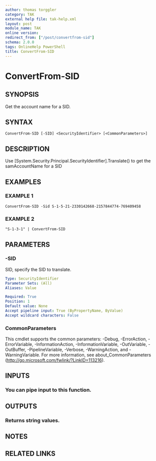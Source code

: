```yaml
---
author: thomas torggler
category: TAK
external help file: tak-help.xml
layout: post
module_name: TAK
online version:
redirect_from: ["/post/convertfrom-sid"]
schema: 2.0.0
tags: OnlineHelp PowerShell
title: ConvertFrom-SID
---
```


# ConvertFrom-SID

## SYNOPSIS
Get the account name for a SID.

## SYNTAX

```
ConvertFrom-SID [-SID] <SecurityIdentifier> [<CommonParameters>]
```

## DESCRIPTION
Use \[System.Security.Principal.SecurityIdentifier\].Translate() to get the samAccountName for a SID

## EXAMPLES

### EXAMPLE 1
```
ConvertFrom-SID -Sid S-1-5-21-2330142668-2157844774-769409458
```

### EXAMPLE 2
```
"S-1-3-1" | ConvertFrom-SID
```

## PARAMETERS

### -SID
SID, specify the SID to translate.

```yaml
Type: SecurityIdentifier
Parameter Sets: (All)
Aliases: Value

Required: True
Position: 1
Default value: None
Accept pipeline input: True (ByPropertyName, ByValue)
Accept wildcard characters: False
```

### CommonParameters
This cmdlet supports the common parameters: -Debug, -ErrorAction, -ErrorVariable, -InformationAction, -InformationVariable, -OutVariable, -OutBuffer, -PipelineVariable, -Verbose, -WarningAction, and -WarningVariable.
For more information, see about_CommonParameters (http://go.microsoft.com/fwlink/?LinkID=113216).

## INPUTS

### You can pipe input to this function.

## OUTPUTS

### Returns string values.

## NOTES

## RELATED LINKS
